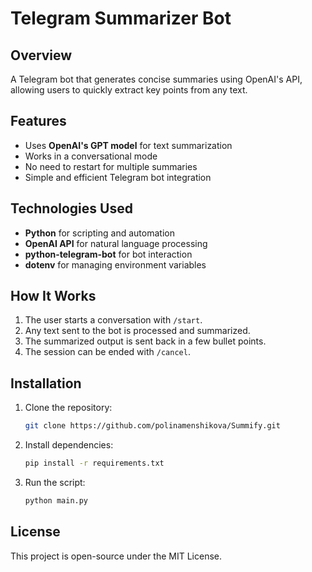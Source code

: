 # Telegram Summarizer Bot

## Overview
A Telegram bot that generates concise summaries using OpenAI's API, allowing users to quickly extract key points from any text.

## Features
- Uses **OpenAI's GPT model** for text summarization
- Works in a conversational mode
- No need to restart for multiple summaries
- Simple and efficient Telegram bot integration

## Technologies Used
- **Python** for scripting and automation
- **OpenAI API** for natural language processing
- **python-telegram-bot** for bot interaction
- **dotenv** for managing environment variables

## How It Works
1. The user starts a conversation with `/start`.
2. Any text sent to the bot is processed and summarized.
3. The summarized output is sent back in a few bullet points.
4. The session can be ended with `/cancel`.

## Installation
1. Clone the repository:
   ```sh
   git clone https://github.com/polinamenshikova/Summify.git
   ```
2. Install dependencies:
   ```sh
   pip install -r requirements.txt
   ```
3. Run the script:
   ```sh
   python main.py
   ```

## License
This project is open-source under the MIT License.
